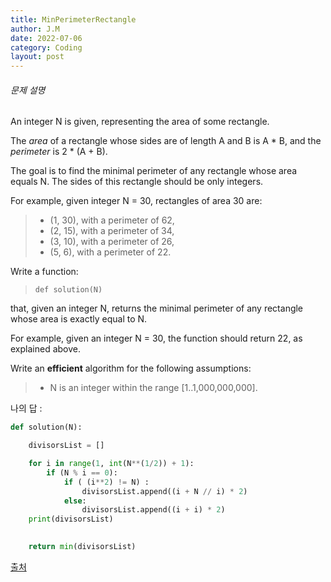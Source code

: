 ```yaml
---
title: MinPerimeterRectangle
author: J.M
date: 2022-07-06
category: Coding
layout: post
---
```


###### 문제 설명

An integer N is given, representing the area of some rectangle.

The *area* of a rectangle whose sides are of length A and B is A * B, and the *perimeter* is 2 * (A + B).

The goal is to find the minimal perimeter of any rectangle whose area equals N. The sides of this rectangle should be only integers.

For example, given integer N = 30, rectangles of area 30 are:

> - (1, 30), with a perimeter of 62,
> - (2, 15), with a perimeter of 34,
> - (3, 10), with a perimeter of 26,
> - (5, 6), with a perimeter of 22.

Write a function:

> ```
> def solution(N)
> ```

that, given an integer N, returns the minimal perimeter of any rectangle whose area is exactly equal to N.

For example, given an integer N = 30, the function should return 22, as explained above.

Write an **efficient** algorithm for the following assumptions:

> - N is an integer within the range [1..1,000,000,000].

나의 답 : 

```python
def solution(N):

    divisorsList = []

    for i in range(1, int(N**(1/2)) + 1):
        if (N % i == 0):
            if ( (i**2) != N) : 
                divisorsList.append((i + N // i) * 2)
            else:
                divisorsList.append((i + i) * 2)
    print(divisorsList)

    
    return min(divisorsList)
```

[출처](https://app.codility.com/programmers/lessons/10-prime_and_composite_numbers/min_perimeter_rectangle/start/)
